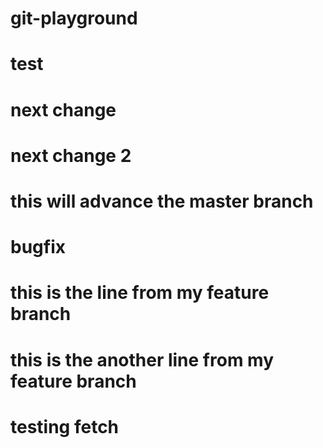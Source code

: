 # git-playground
# test
# next change
# next change 2
# this will advance the master branch
# bugfix
# this is the line from my feature branch
# this is the another line from my feature branch
# testing fetch

